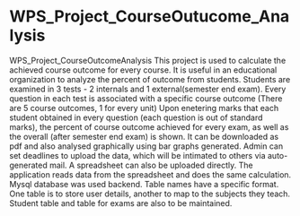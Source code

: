# WPS_Project_CourseOutucome_Analysis
WPS_Project_CourseOutcomeAnalysis
This project is used to calculate the achieved course outcome for every course. It is useful in an educational organization to analyze the percent of outcome from students. Students are examined in 3 tests - 2 internals and 1 external(semester end exam). Every question in each test is associated with a specific course outcome (There are 5 course outcomes, 1 for every unit) Upon enetering marks that each student obtained in every question (each question is out of standard marks), the percent of course outcome achieved for every exam, as well as the overall (after semester end exam) is shown. It can be downloaded as pdf and also analysed graphically using bar graphs generated. Admin can set deadlines to upload the data, which will be intimated to others via auto-generated mail. A spreadsheet can also be uploaded directly. The application reads data from the spreadsheet and does the same calculation. Mysql database was used backend. Table names have a specific format. One table is to store user details, another to map to the subjects they teach. Student table and table for exams are also to be maintained.
